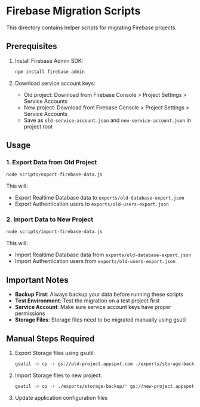 # Firebase Migration Scripts

This directory contains helper scripts for migrating Firebase projects.

## Prerequisites

1. Install Firebase Admin SDK:
   ```bash
   npm install firebase-admin
   ```

2. Download service account keys:
   - Old project: Download from Firebase Console > Project Settings > Service Accounts
   - New project: Download from Firebase Console > Project Settings > Service Accounts
   - Save as `old-service-account.json` and `new-service-account.json` in project root

## Usage

### 1. Export Data from Old Project

```bash
node scripts/export-firebase-data.js
```

This will:
- Export Realtime Database data to `exports/old-database-export.json`
- Export Authentication users to `exports/old-users-export.json`

### 2. Import Data to New Project

```bash
node scripts/import-firebase-data.js
```

This will:
- Import Realtime Database data from `exports/old-database-export.json`
- Import Authentication users from `exports/old-users-export.json`

## Important Notes

- **Backup First**: Always backup your data before running these scripts
- **Test Environment**: Test the migration on a test project first
- **Service Account**: Make sure service account keys have proper permissions
- **Storage Files**: Storage files need to be migrated manually using gsutil

## Manual Steps Required

1. Export Storage files using gsutil:
   ```bash
   gsutil -m cp -r gs://old-project.appspot.com ./exports/storage-backup/
   ```

2. Import Storage files to new project:
   ```bash
   gsutil -m cp -r ./exports/storage-backup/* gs://new-project.appspot.com/
   ```

3. Update application configuration files


